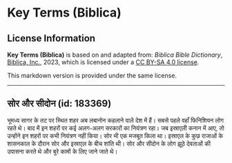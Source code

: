 # Key Terms (Biblica)

## License Information

**Key Terms (Biblica)** is based on and adapted from: _Biblica Bible Dictionary_, [Biblica, Inc.](https://www.biblica.com/), 2023, which is licensed under a [CC BY-SA 4.0 license](https://creativecommons.org/licenses/by-sa/4.0/legalcode.en).

This markdown version is provided under the same license.



--------------------------------

## सोर और सीदोन (id: 183369)

भूमध्य सागर के तट पर स्थित शहर अब लबानोन कहलाने वाले देश में हैं। सबसे पहले वहाँ फिनिशियन लोग रहते थे। बाद में इन शहरों पर कई अलग\-अलग सरकारों का नियंत्रण रहा। जब इस्राएली कनान में आए, तो उन्होंने इन शहरों पर कभी नियंत्रण नहीं किया। सोर भी एक मजबूत किला था। इस्राएल के कुछ राजाओं के शासनकाल के दौरान सोर और इस्राएल के बीच शांति थी। सोर और सीदोन के लोग झूठे देवताओं की उपासना करते थे और बुरे कामों के लिए जाने जाते थे।



